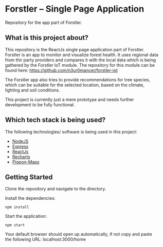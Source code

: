 # Forstler – Single Page Application

Repository for the app part of Forstler.

## What is this project about?

This repository is the ReactJs single page application part of Forstler. Forstler is an app to monitor and visualize forest health. It uses regional data from thir party providers and compares it with the local data which is being gathered by the Forstler IoT module. The repository for this module can be found here: https://github.com/n3ur0mancer/forstler-iot

The Forstler app also tries to provide recommendations for tree species, which can be suitable for the selected location, based on the climate, lighting and soil conditions.

This project is currently just a mere prototype and needs further development to be fully functional.

## Which tech stack is being used?

The following technologies/ software is being used in this project:

- [NodeJS](https://nodejs.org/en/)
- [Express](https://expressjs.com/)
- [ReactJs](https://reactjs.org/)
- [Recharts](https://recharts.org/)
- [Pigeon-Maps](https://pigeon-maps.js.org/)

## Getting Started

Clone the repository and navigate to the directory.

Install the dependencies:

```
npm install
```

Start the application:

```
npm start
```

Your default browser should open up automatically, if not copy and paste the following URL: localhost:3000/home

